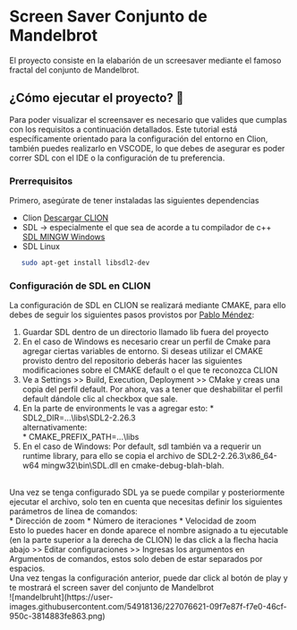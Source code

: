# Screen Saver Conjunto de Mandelbrot
El proyecto consiste en la elabarión de un screesaver mediante el famoso fractal del conjunto de Mandelbrot.<br/>

## ¿Cómo ejecutar el proyecto? 🚀
Para poder visualizar el screensaver es necesario que valides que cumplas con los requisitos a continuación detallados. Este tutorial está específicamente orientado para la configuración del entorno en Clion, también puedes realizarlo en VSCODE, lo que debes de asegurar es poder correr SDL con el IDE o la configuración de tu preferencia.<br/>

### Prerrequisitos
Primero, asegúrate de tener instaladas las siguientes dependencias<br/>

* Clion 
[Descargar CLION](https://www.oracle.com/java/technologies/javase/jdk18-archive-downloads.html)<br/>
* SDL → especialmente el que sea de acorde a tu compilador de c++<br/>
[SDL MINGW Windows](https://github.com/libsdl-org/SDL/releases/download/release-2.26.4/SDL2-devel-2.26.4-mingw.zip)<br/>
* SDL Linux
 ```sh
    sudo apt-get install libsdl2-dev
  ```

### Configuración de SDL en CLION
La configuración de SDL en CLION se realizará mediante CMAKE, para ello debes de seguir los siguientes pasos provistos por [Pablo Méndez](https://github.com/El-Mendez/Paralela-Proyecto1/blob/main/CMakeLists.txt):<br/>

1. Guardar SDL dentro de un directorio llamado lib fuera del proyecto
 2. En el caso de Windows es necesario crear un perfil de Cmake para agregar ciertas variables de entorno. Si deseas utilizar el CMAKE provisto dentro del              repositorio deberás hacer las siguientes modificaciones sobre el CMAKE default o el que te reconozca CLION
  1. Ve a Settings >> Build, Execution, Deployment >> CMake y creas una copia del perfil default. Por ahora, vas a tener que deshabilitar el perfil                      default dándole clic al checkbox que sale.
  2. En la parte de environments le vas a agregar esto:
                     * SDL2_DIR=...\libs\SDL2-2.26.3 <br/>
                     alternativamente:<br/>
                     * CMAKE_PREFIX_PATH=...\libs <br/>
  3. En el caso de Windows: Por default, sdl también va a requerir un runtime library, para ello se copia el archivo de  SDL2-2.26.3\x86_64-w64          mingw32\bin\SDL.dll en cmake-debug-blah-blah.
<br/>
Una vez se tenga configurado SDL ya se puede compilar y posteriormente ejecutar el archivo, solo ten en cuenta que necesitas definir los siguientes parámetros de línea de comandos:<br/>
* Dirección de zoom
* Número de iteraciones
* Velocidad de zoom
<br/>
Esto lo puedes hacer en donde aparece el nombre asignado a tu ejecutable (en la parte superior a la derecha de CLION) le das click a la flecha hacia abajo >> Editar configuraciones >> Ingresas los argumentos en Argumentos de comandos, estos solo deben de estar separados por espacios.
<br/>
Una vez tengas la configuración anterior, puede dar click al botón de play y te mostrará el screen saver del conjunto de Mandelbrot<br/>
![mandelbruht](https://user-images.githubusercontent.com/54918136/227076621-09f7e87f-f7e0-46cf-950c-3814883fe863.png)


